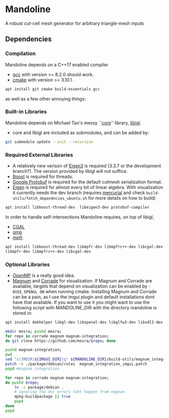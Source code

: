 # Mandoline

A robust cut-cell mesh generator for arbitrary triangle-mesh inputs

## Dependencies
### Compilation
Mandoline depends on a C++17 enabled compiler
- [gcc](https://gcc.gnu.org) with version >= 8.2.0 should work.
- [cmake](https://cmake.org) with version >= 3.10.1 .
```bash
apt install git cmake build-essentials gcc
```

as well as a few other annoying things:

### Built-in Libraries
Mandoline depends on Michael Tao's messy ``[core](https://github.com/mtao/core)'' library, [libigl](https://github.com/libigl/libigl).

- core and libigl are included as submodules, and can be added by:
```bash
git submodule update --init --recursive
```

### Required External Libraries
- A relatively new verison of [Eigen3](https://eigen.tuxfamily.org) is required (3.3.7 or the development branch?). The version provided by libigl will not suffice.
- [Boost](https://boost.org) is required for threads.
- [Google Protobuf](https://developers.google.com/protocol-buffers/) is required for the default cutmesh serialization format.
- [Eigen](https://eigen.tuxfamily.org) is required for almost every bit of linear algebra. With visualization it currently needs the dev branch (requires [mercurial](https://www.mercurial-scm.org) and check ```build-utils/fetch_dependncies_ubuntu.sh``` for more details on how to build)

```bash
apt install libboost-thread-dev  libeigen3-dev protobuf-compiler 
```



In order to handle self-intersections Mandoline requires, on top of libigl,
- [CGAL](https://www.cgal.org)
- [gmp](https://gmplib.org)
- [mpfr](https://www.mpfr.org).

```bash
apt install libboost-thread-dev libmpfr-dev libmpfrc++-dev libcgal-dev 
libmpfr-dev libmpfrc++-dev libcgal-dev
```

### Optional Libraries
- [OpenMP](https://www.openmp.org) is a really good idea.
- [Magnum](https://github.com/mosra) and [Corrade](https://github.com/mosra/corrade) for visualization.
If Magnum and Corrade are available, targets that depend on visualization can be enabled by ```-DUSE_OPENGL ON``` when running cmake.
Installing Magnum and Corrade can be a pain, as I use the imgui plugin and default installations dont have that available. If you want to use it you might want to use the following script with MANDOLINE_DIR with the directory mandoline is stored in:

```bash
apt install debhelper libgl-dev libopenal-dev libglfw3-dev libsdl2-dev libbullet-dev libglm-dev

mkdir mosra; pushd mosra;
for repo in corrade magnum magnum-integration;
do git clone https://github.com/mosra/$repo; done

pushd magnum-integration;
pwd
sed "s|IMDIR|${IMGUI_DIR}|g" ${MANDOLINE_DIR}/build-utils/magnum_integration.patch > magnum_integration_imgui.patch
patch -b ./package/debian/rules  magnum_integration_imgui.patch
popd #magnum integration

for repo in corrade magnum magnum-integration;
do pushd $repo;
    ln -s package/debian .
    # ignoring the dsc errors taht happen from magnum
    dpkg-buildpackage || true
    popd
done
popd
```
